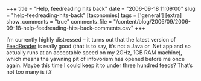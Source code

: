+++
title = "Help, feedreading hits back"
date = "2006-09-18 11:09:00"
slug = "help-feedreading-hits-back"
[taxonomies]
tags = ['general']
[extra]
show_comments = "true"
comments_file = "/content/blog/2006/09/2006-09-18-help-feedreading-hits-back-comments.csv"
+++

I’m currently highly distressed – it turns out that the latest version of [FeedReader](http://www.feedreader.com/) is really good (that is to say, it’s not a Java or .Net app and so actually runs at an acceptable speed on my 2GHz, 1GB RAM machine), which means the yawning pit of infovorism has opened before me once again. Maybe this time I could keep it to under three hundred feeds? That’s not too many is it?
